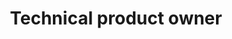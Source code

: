 ---
title: Technical product owner
grid_image: /img/fillbuild.jpg
location: Amsterdam
salary: 4500
workweek_hours: 40
image: /img/fillcover.webp
wat_is_vereist_markdown: | 
    * WO denk en werkniveau, aantoonbare commerciele ervaring en strategisch sterk onderlegd.
    * worstvingertjes
    * Mandarijntjes
    * etc
    * Goed in engels ofzo
    * Bedenk maar wat
wat_krijg_je_markdown: |
    * Honder DUIZEND euro super blij meeeee eghehrjgehjdas hdakskjh
    * Ervaring
    * Werkweekje
    * Af en toe vakantie
    * Niet werken in het weekend
    * Lekkerwijf als werkgever
    * Hele mooie website
timeline_blocks: 
    - title: Werreke
      color: '#444'
      hours: 10
    - title: Werreke
      color: '#666'
      hours: 2
    - title: Werreke
      color: '#888'
      hours: 6
    - title: Werreke
      color: '#aaa'
      hours: 12
    - title: Werreke
      color: '#bbb'
      hours: 3
    - title: Werreke
      color: '#ccc'
      hours: 7
wat_ga_je_doen_markdown: | 
  Een geschreven tekst kan worden gecommuniceerd door middel van drukwerk, zoals een brief, krant, tijdschriften, brochures of een boek. Voor de opkomst van de drukpers was men voor het schrijven en vermenigvuldigen van tekst aangewezen op het handschrift.

  Dankzij  computers  en  het  internet  kunnen  teksten  ook  digitaal  worden  opgeslagen  en  uitgewisseld.  In  de  eerste  decennia  waren gebruikers  hiervoor  aangewezen  op  tekstverwerkers,  fysieke  opslagmedia  (zoals  de  diskette)  en  printers.  Via  het  web  is  het verspreiden van een tekst veel eenvoudiger geworden, via bijvoorbeeld e-mail, websites en sociale media.

  ## Hoe is de sfeer en cultuur?
  Een geschreven tekst kan worden gecommuniceerd door middel van drukwerk, zoals een brief, krant, tijdschriften, brochures of een boek. Voor de opkomst van de drukpers was men voor het schrijven en vermenigvuldigen van tekst aangewezen op het handschrift.

  Dankzij  computers  en  het  internet  kunnen  teksten  ook  digitaal  worden  opgeslagen  en  uitgewisseld.  In  de  eerste  decennia  waren gebruikers  hiervoor  aangewezen  op  tekstverwerkers,  fysieke  opslagmedia  (zoals  de  diskette)  en  printers.  Via  het  web  is  het verspreiden van een tekst veel eenvoudiger geworden, via bijvoorbeeld e-mail, websites en sociale media.
recruitee_url: 
recruiter_title: Title
recruiter: bas
---